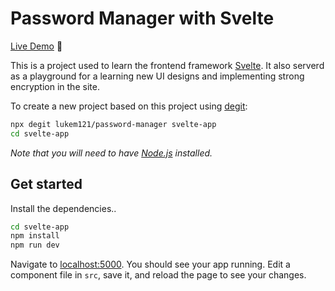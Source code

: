 # Password Manager with Svelte

[Live Demo](https://password-manager-seven.vercel.app/) 💪

This is a project used to learn the frontend framework [Svelte](https://svelte.dev/). It also serverd as a playground for a learning new UI designs and implementing strong encryption in the site. 

To create a new project based on this project using [degit](https://github.com/Rich-Harris/degit):

```bash
npx degit lukem121/password-manager svelte-app
cd svelte-app
```

*Note that you will need to have [Node.js](https://nodejs.org) installed.*

## Get started

Install the dependencies..

```bash
cd svelte-app
npm install
npm run dev
```

Navigate to [localhost:5000](http://localhost:5000). You should see your app running. Edit a component file in `src`, save it, and reload the page to see your changes.

